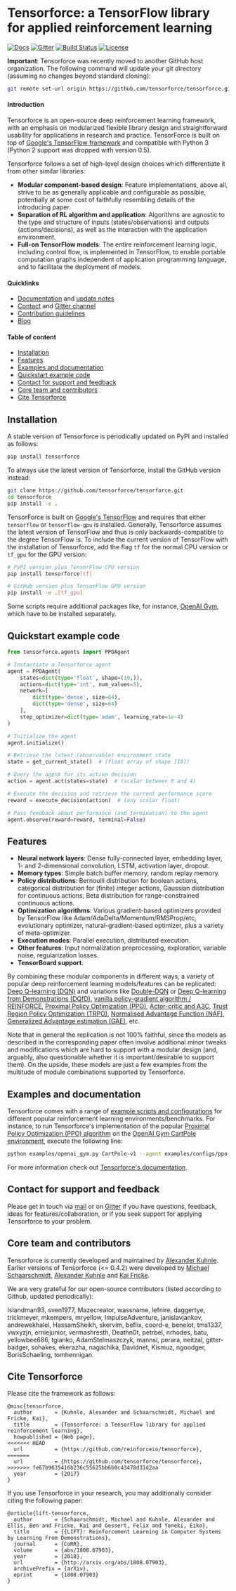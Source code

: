 # Tensorforce: a TensorFlow library for applied reinforcement learning

[![Docs](https://readthedocs.org/projects/tensorforce/badge)](http://tensorforce.readthedocs.io/en/latest/)
[![Gitter](https://badges.gitter.im/tensorforce/community.svg)](https://gitter.im/tensorforce/community)
[![Build Status](https://travis-ci.org/tensorforce/tensorforce.svg?branch=master)](https://travis-ci.org/tensorforce/tensorforce)
[![License](https://img.shields.io/badge/license-Apache%202.0-blue.svg)](https://github.com/tensorforce/tensorforce/blob/master/LICENSE)



**Important**: Tensorforce was recently moved to another GitHub host organization. The following command will update your git directory (assuming no changes beyond standard cloning):

```bash
git remote set-url origin https://github.com/tensorforce/tensorforce.git
```



#### Introduction

Tensorforce is an open-source deep reinforcement learning framework, with an emphasis on modularized flexible library design and straightforward usability for applications in research and practice. TensorForce is built on top of [Google's TensorFlow framework](https://www.tensorflow.org/) and compatible with Python 3 (Python 2 support was dropped with version 0.5).

Tensorforce follows a set of high-level design choices which differentiate it from other similar libraries:

- **Modular component-based design**: Feature implementations, above all, strive to be as generally applicable and configurable as possible, potentially at some cost of faithfully resembling details of the introducing paper.
- **Separation of RL algorithm and application**: Algorithms are agnostic to the type and structure of inputs (states/observations) and outputs (actions/decisions), as well as the interaction with the application environment.
- **Full-on TensorFlow models**: The entire reinforcement learning logic, including control flow, is implemented in TensorFlow, to enable portable computation graphs independent of application programming language, and to facilitate the deployment of models.



#### Quicklinks

- [Documentation](http://tensorforce.readthedocs.io) and [update notes](https://github.com/tensorforce/tensorforce/blob/master/UPDATE_NOTES.md)
- [Contact](mailto:tensorforce.team@gmail.com) and [Gitter channel](https://gitter.im/tensorforce/community)
- [Contribution guidelines](https://github.com/tensorforce/tensorforce/blob/master/CONTRIBUTING.md)
- [Blog](https://reinforce.io/blog/)



#### Table of content

- [Installation](#installation)
- [Features](#features)
- [Examples and documentation](#examples-and-documentation)
- [Quickstart example code](#quickstart-example-code)
- [Contact for support and feedback](#contact-for-support=and-feedback)
- [Core team and contributors](#core-team-and-contributors)
- [Cite Tensorforce](#cite-tensorforce)



## Installation


A stable version of Tensorforce is periodically updated on PyPI and installed as follows:

```bash
pip install tensorforce
```

To always use the latest version of Tensorforce, install the GitHub version instead:

```bash
git clone https://github.com/tensorforce/tensorforce.git
cd tensorforce
pip install -e .
```

TensorForce is built on [Google's TensorFlow](https://www.tensorflow.org/) and requires that either `tensorflow` or `tensorflow-gpu` is installed. Generally, Tensorforce assumes the latest version of TensorFlow and thus is only backwards-compatible to the degree TensorFlow is. To include the current version of TensorFlow with the installation of Tensorforce, add the flag `tf` for the normal CPU version or `tf_gpu` for the GPU version:

```bash
# PyPI version plus TensorFlow CPU version
pip install tensorforce[tf]

# GitHub version plus TensorFlow GPU version
pip install -e .[tf_gpu]
```

Some scripts require additional packages like, for instance, [OpenAI Gym](https://gym.openai.com/), which have to be installed separately.



## Quickstart example code

```python
from tensorforce.agents import PPOAgent

# Instantiate a Tensorforce agent
agent = PPOAgent(
    states=dict(type='float', shape=(10,)),
    actions=dict(type='int', num_values=5),
    network=[
        dict(type='dense', size=64),
        dict(type='dense', size=64)
    ],
    step_optimizer=dict(type='adam', learning_rate=1e-4)
)

# Initialize the agent
agent.initialize()

# Retrieve the latest (observable) environment state
state = get_current_state()  # (float array of shape [10])

# Query the agent for its action decision
action = agent.act(states=state)  # (scalar between 0 and 4)

# Execute the decision and retrieve the current performance score
reward = execute_decision(action)  # (any scalar float)

# Pass feedback about performance (and termination) to the agent
agent.observe(reward=reward, terminal=False)
```



## Features

- **Neural network layers**: Dense fully-connected layer, embedding layer, 1- and 2-dimensional convolution, LSTM, activation layer, dropout.
- **Memory types**: Simple batch buffer memory, random replay memory.
- **Policy distributions**: Bernoulli distribution for boolean actions, categorical distribution for (finite) integer actions, Gaussian distribution for continuous actions, Beta distribution for range-constrained continuous actions.
- **Optimization algorithms**: Various gradient-based optimizers provided by TensorFlow like Adam/AdaDelta/Momentum/RMSProp/etc, evolutionary optimizer, natural-gradient-based optimizer, plus a variety of meta-optimizer.
- **Execution modes**: Parallel execution, distributed execution.
- **Other features**: Input normalization preprocessing, exploration, variable noise, regularization losses.
- **TensorBoard support**.

By combining these modular components in different ways, a variety of popular deep reinforcement learning models/features can be replicated: [Deep Q-learning (DQN)](https://arxiv.org/abs/1312.5602) and variations like [Double-DQN](https://arxiv.org/abs/1509.06461) or [Deep Q-learning from Demonstrations (DQfD)](https://arxiv.org/abs/1704.03732), [vanilla policy-gradient algorithm / REINFORCE](http://www-anw.cs.umass.edu/~barto/courses/cs687/williams92simple.pdf), [Proximal Policy Optimization (PPO)](https://arxiv.org/abs/1707.06347), [Actor-critic and A3C](https://arxiv.org/abs/1602.01783), [Trust Region Policy Optimization (TRPO)](https://arxiv.org/abs/1502.05477), [Normalised Advantage Function (NAF)](https://arxiv.org/abs/1603.00748), [Generalized Advantage estimation (GAE)](https://arxiv.org/abs/1506.02438), etc.

Note that in general the replication is not 100% faithful, since the models as described in the corresponding paper often involve additional minor tweaks and modifications which are hard to support with a modular design (and, arguably, also questionable whether it is important/desirable to support them). On the upside, these models are just a few examples from the multitude of module combinations supported by Tensorforce.



## Examples and documentation

Tensorforce comes with a range of [example scripts and configurations](https://github.com/tensorforce/tensorforce/tree/master/examples) for different popular reinforcement learning environments/benchmarks. For instance, to run Tensorforce's implementation of the popular [Proximal Policy Optimization (PPO) algorithm](https://arxiv.org/abs/1707.06347) on the [OpenAI Gym CartPole environment](https://gym.openai.com/envs/CartPole-v1/), execute the following line:

```bash
python examples/openai_gym.py CartPole-v1 --agent examples/configs/ppo.json --network examples/configs/mlp2_network.json
```

For more information check out [Tensorforce's documentation](http://tensorforce.readthedocs.io).



## Contact for support and feedback

Please get in touch via [mail](mailto:tensorforce.team@gmail.com) or on [Gitter](https://gitter.im/tensorforce/community) if you have questions, feedback, ideas for features/collaboration, or if you seek support for applying Tensorforce to your problem.



## Core team and contributors

Tensorforce is currently developed and maintained by [Alexander Kuhnle](https://github.com/AlexKuhnle). Earlier versions of Tensorforce (<= 0.4.2) were developed by [Michael Schaarschmidt](https://github.com/michaelschaarschmidt), [Alexander Kuhnle](https://github.com/AlexKuhnle) and [Kai Fricke](https://github.com/krfricke).

We are very grateful for our open-source contributors (listed according to Github, updated periodically):

Islandman93, sven1977, Mazecreator, wassname, lefnire, daggertye, trickmeyer, mkempers,
mryellow, ImpulseAdventure,
janislavjankov, andrewekhalel,
HassamSheikh, skervim,
beflix, coord-e,
benelot, tms1337, vwxyzjn, erniejunior,
vermashresth, Deathn0t, petrbel, nrhodes, batu, yellowbee686, tgianko,
AdamStelmaszczyk, mannsi, perara, neitzal, gitter-badger, sohakes, ekerazha, nagachika, Davidnet, Kismuz, ngoodger, BorisSchaeling, tomhennigan.



## Cite Tensorforce

Please cite the framework as follows:

```
@misc{tensorforce,
  author       = {Kuhnle, Alexander and Schaarschmidt, Michael and Fricke, Kai},
  title        = {Tensorforce: a TensorFlow library for applied reinforcement learning},
  howpublished = {Web page},
<<<<<<< HEAD
  url          = {https://github.com/reinforceio/tensorforce},
=======
  url          = {https://github.com/tensorforce/tensorforce},
>>>>>>> fe67b9635416b236c55625bb6b0c43478d31d2aa
  year         = {2017}
}
```

If you use Tensorforce in your research, you may additionally consider citing the following paper:

```
@article{lift-tensorforce,
  author       = {Schaarschmidt, Michael and Kuhnle, Alexander and Ellis, Ben and Fricke, Kai and Gessert, Felix and Yoneki, Eiko},
  title        = {{LIFT}: Reinforcement Learning in Computer Systems by Learning From Demonstrations},
  journal      = {CoRR},
  volume       = {abs/1808.07903},
  year         = {2018},
  url          = {http://arxiv.org/abs/1808.07903},
  archivePrefix = {arXiv},
  eprint       = {1808.07903}
}
```
